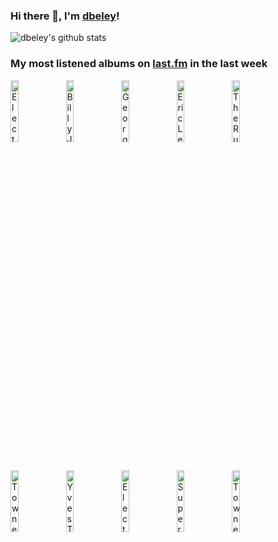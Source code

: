 ### Hi there 👋, I'm [dbeley](https://dbeley.ovh/en)!

![dbeley's github stats](https://github-readme-stats.vercel.app/api?username=dbeley)

### My most listened albums on [last.fm](https://www.last.fm/user/d_beley) in the last week

[<img src='https://lastfm.freetls.fastly.net/i/u/300x300/999f26234f9c4e0db4997363bdf60087.png' width='16%' height='16%' alt='Electric Light Orchestra - Out of the Blue'>](https://www.last.fm/music/electric%2blight%2borchestra/out%2bof%2bthe%2bblue)&nbsp;
[<img src='https://lastfm.freetls.fastly.net/i/u/300x300/124d18bbd0eb42f8941431733c5e8783.png' width='16%' height='16%' alt='Billy Joel - The Stranger'>](https://www.last.fm/music/billy%2bjoel/the%2bstranger)&nbsp;
[<img src='https://lastfm.freetls.fastly.net/i/u/300x300/acb7a8b589c9694e30afbd745e6377d2.png' width='16%' height='16%' alt='George Harrison - All Things Must Pass'>](https://www.last.fm/music/george%2bharrison/all%2bthings%2bmust%2bpass)&nbsp;
[<img src='https://lastfm.freetls.fastly.net/i/u/300x300/51cb4d07939e4dad9de3c3ddde6f2e0c.jpg' width='16%' height='16%' alt='Eric Legnini Trio - Ballads'>](https://www.last.fm/music/eric%2blegnini%2btrio/ballads)&nbsp;
[<img src='https://lastfm.freetls.fastly.net/i/u/300x300/333cf35f8b8d4784ae94a1938a630606.jpg' width='16%' height='16%' alt='The Rutles - The Rutles'>](https://www.last.fm/music/the%2brutles/the%2brutles)&nbsp;
<br>
[<img src='https://lastfm.freetls.fastly.net/i/u/300x300/c52eb3539f0d4029c019dcc6aef4309a.jpg' width='16%' height='16%' alt='Townes Van Zandt - Our Mother the Mountain'>](https://www.last.fm/music/townes%2bvan%2bzandt/our%2bmother%2bthe%2bmountain)&nbsp;
[<img src='https://lastfm.freetls.fastly.net/i/u/300x300/7e46e88f240553164822da1e60701809.jpg' width='16%' height='16%' alt='Yves Tumor - Heaven to a Tortured Mind'>](https://www.last.fm/music/yves%2btumor/heaven%2bto%2ba%2btortured%2bmind)&nbsp;
[<img src='https://lastfm.freetls.fastly.net/i/u/300x300/e9e38596393c4ae8b36078d257490f29.png' width='16%' height='16%' alt='Electric Light Orchestra - Eldorado: A Symphony by the Electric Light Orchestra'>](https://www.last.fm/music/electric%2blight%2borchestra/eldorado%253a%2ba%2bsymphony%2bby%2bthe%2belectric%2blight%2borchestra)&nbsp;
[<img src='https://lastfm.freetls.fastly.net/i/u/300x300/6bd76924557314df166ca971f0877b20.jpg' width='16%' height='16%' alt='Supercar - ⚾︎⚾︎⚾︎ Change!!'>](https://www.last.fm/music/supercar/%25e2%259a%25be%25ef%25b8%258e%25e2%259a%25be%25ef%25b8%258e%25e2%259a%25be%25ef%25b8%258e%2bchange%2521%2521)&nbsp;
[<img src='https://lastfm.freetls.fastly.net/i/u/300x300/de794a36f0911dada716159a14dbeb86.jpg' width='16%' height='16%' alt='Townes Van Zandt - The Late Great Townes Van Zandt'>](https://www.last.fm/music/townes%2bvan%2bzandt/the%2blate%2bgreat%2btownes%2bvan%2bzandt)&nbsp;
<br>
